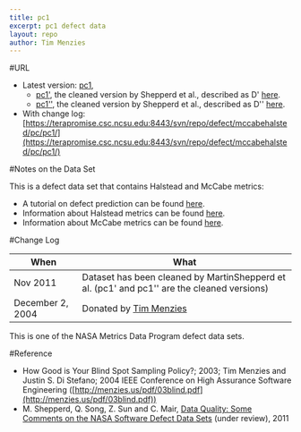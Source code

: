 ```yaml
---
title: pc1
excerpt: pc1 defect data
layout: repo
author: Tim Menzies
---
```



#URL

  * Latest version: [pc1](https://terapromise.csc.ncsu.edu:8443/svn/repo/defect/mccabehalsted/pc/pc1/pc1.arff),
      * [pc1'](https://terapromise.csc.ncsu.edu:8443/svn/repo/defect/mccabehalsted/pc/pc1/d), the cleaned version by Shepperd et al., described as D' [here](http://nasa-softwaredefectdatasets.wikispaces.com/home).
      * [pc1''](https://terapromise.csc.ncsu.edu:8443/svn/repo/defect/mccabehalsted/pc/pc1/dd), the cleaned version by Shepperd et al., described as D'' [here](http://nasa-softwaredefectdatasets.wikispaces.com/home).
  * With change log:[https://terapromise.csc.ncsu.edu:8443/svn/repo/defect/mccabehalsted/pc/pc1/](https://terapromise.csc.ncsu.edu:8443/svn/repo/defect/mccabehalsted/pc/pc1/)

#Notes on the Data Set

This is a defect data set that contains Halstead and McCabe metrics:
  * A tutorial on defect prediction can be found [here](/repo/defect/tut.html).
  * Information about Halstead metrics can be found [here](/repo/defect/mccabehalsted/tut.html).
  * Information about McCabe metrics can be found [here](/repo/defect/mccabehalsted/tut.html).

#Change Log

When | What---- | ----
Nov 2011 | Dataset has been cleaned by MartinShepperd et al. (pc1' and pc1'' are the cleaned versions)
   December 2, 2004 | Donated by [Tim Menzies](/repo/people)

This is one of the NASA Metrics Data Program defect data sets.

#Reference
  * How Good is Your Blind  Spot Sampling Policy?; 2003; Tim Menzies and Justin S. Di Stefano; 2004 IEEE Conference on High Assurance Software Engineering ([http://menzies.us/pdf/03blind.pdf](http://menzies.us/pdf/03blind.pdf))
  * M. Shepperd, Q. Song, Z. Sun and C. Mair, [Data Quality: Some Comments on the NASA Software Defect Data Sets](http://goo.gl/OlHNh) (under review), 2011
